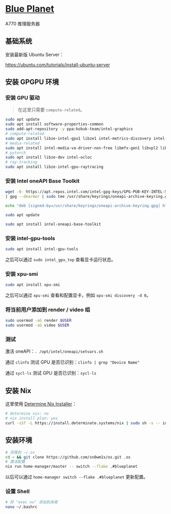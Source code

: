 # [Blue Planet](https://youtu.be/-2KzcaiyBFo)

A770 推理服务器

## 基础系统

安装最新版 Ubuntu Server：

https://ubuntu.com/tutorials/install-ubuntu-server

## 安装 GPGPU 环境

### 安装 GPU 驱动

> 在这里只需要 `compute-related`。

```bash
sudo apt update
sudo apt install software-properties-common
sudo add-apt-repository -y ppa:kobuk-team/intel-graphics
# compute-related
sudo apt install libze-intel-gpu1 libze1 intel-metrics-discovery intel-opencl-icd clinfo intel-gsc
# media-related
sudo apt install intel-media-va-driver-non-free libmfx-gen1 libvpl2 libvpl-tools libva-glx2 va-driver-all vainfo
# pytorch
sudo apt install libze-dev intel-ocloc
# ray-tracking
sudo apt install libze-intel-gpu-raytracing
```

### 安装 Intel oneAPI Base Toolkit

```bash
wget -O- https://apt.repos.intel.com/intel-gpg-keys/GPG-PUB-KEY-INTEL-SW-PRODUCTS.PUB \
| gpg --dearmor | sudo tee /usr/share/keyrings/oneapi-archive-keyring.gpg > /dev/null

echo "deb [signed-by=/usr/share/keyrings/oneapi-archive-keyring.gpg] https://apt.repos.intel.com/oneapi all main" | sudo tee /etc/apt/sources.list.d/oneAPI.list

sudo apt update

sudo apt install intel-oneapi-base-toolkit
```

### 安装 intel-gpu-tools

```bash
sudo apt install intel-gpu-tools 
```

之后可以通过 `sudo intel_gpu_top` 查看显卡运行状态。

### 安装 xpu-smi

```bash
sudo apt install xpu-smi
```

之后可以通过 `xpu-smi` 查看和配置显卡，例如 `xpu-smi discovery -d 0`。

### 将当前用户添加到 render / video 组

```bash
sudo usermod -aG render $USER
sudo usermod -aG video $USER
```

### 测试

激活 oneAPI：`. /opt/intel/oneapi/setvars.sh`

通过 `clinfo` 测试 GPU 是否已识别：`clinfo | grep "Device Name"`

通过 `sycl-ls` 测试 GPU 是否已识别：`sycl-ls`

## 安装 Nix

这里使用 [Determine Nix Installer](https://determinate.systems/nix-installer)：

```bash
# determine nix: no
# nix install plan: yes
curl -sSf -L https://install.determinate.systems/nix | sudo sh -s -- install
```

## 安装环境

```bash
# 克隆到 ~/.os
cd ~ && git clone https://github.com/sn0wm1x/os.git .os
# 激活配置
nix run home-manager/master -- switch --flake .#blueplanet
```

以后可以通过 `home-manager switch --flake .#blueplanet` 更新配置。

### 设置 Shell

```bash
# 将 "exec nu" 添加到末尾
nano ~/.bashrc
```
